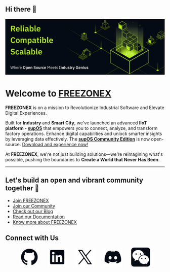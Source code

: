 ## Hi there 👋


![iamge](./profile/image.png)
<br>
# Welcome to [FREEZONEX](https://supos.ai/company/about-us)

**FREEZONEX** is on a mission to Revolutionize Industrial Software and Elevate Digital Experiences.

Built for **Industry** and **Smart City**, we've launched an advanced **IIoT platform - [supOS](https://supos.ai/product/supos)** that empowers you to connect, analyze, and transform factory operations. Enhance digital capabilities and unlock smarter insights by leveraging data effectively. The **[supOS Community Edition](https://github.com/orgs/FREEZONEX)** is now open-source. [Download and experience now!](https://github.com/orgs/FREEZONEX)

At **FREEZONEX**, we're not just building solutions—we're reimagining what's possible, pushing the boundaries to **Create a World that Never Has Been**.

---

## Let's build an open and vibrant community together 🚀

- [Join FREEZONEX](https://supos.ai/company/career)
- [Join our Community](https://discord.gg/G2zdNb52Vq)
- [Check out our Blog](https://supos.ai/blogs/menu)
- [Read our Documentation](https://suposdocs.vercel.app/)
- [Know more about FREEZONEX](https://supos.ai/)

## Connect with Us

<div align="center" dir="auto" >
  <a href="https://github.com/FREEZONEX"><img src="./profile/githublogo/Logo--github.svg" width="60" height="60" alt="GitHub"></a>
  <a ><img src="./profile/githublogo/emp.svg" width="20" height="1" alt="GitHub"></a>
  <a href="https://www.linkedin.com/company/91136833"><img src="./profile/githublogo/Logo--linkedin.svg" width="60" height="60" alt="LinkedIn"></a>
   <a ><img src="./profile/githublogo/emp.svg" width="20" height="1" alt="GitHub"></a>
  <a href="https://x.com/FreezoneX123"><img src="./profile/githublogo/Logo--x.svg" width="60" height="60" alt="X"></a>
   <a ><img src="./profile/githublogo/emp.svg" width="20" height="1" alt="GitHub"></a>
  <a href="https://discord.gg/G2zdNb52Vq"><img src="./profile/githublogo/Logo--discord.svg" width="60" height="60" alt="Discord"></a>
   <a ><img src="./profile/githublogo/emp.svg" width="20" height="1" alt="GitHub"></a>
  <a href="https://mp.weixin.qq.com/s/tbK1gFVWGJ_etliTDOBxtA"><img src="./profile/githublogo/Subtract.svg" width="60" height="60" alt="weichat"></a>
</div>
<br>
